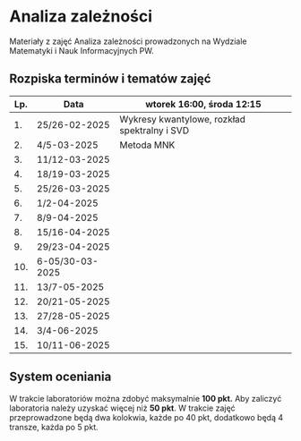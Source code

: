 # Analiza zależności

Materiały z zajęć Analiza zależności prowadzonych na Wydziale Matematyki i Nauk Informacyjnych PW.

## Rozpiska terminów i tematów zajęć
|Lp.| Data | wtorek 16:00, środa 12:15|
| ------------- | ------------- | ------------- |
| 1. | 25/26-02-2025 | Wykresy kwantylowe, rozkład spektralny i SVD |
| 2. | 4/5-03-2025 | Metoda MNK |
| 3. | 11/12-03-2025 | |
| 4. | 18/19-03-2025 | |
| 5. | 25/26-03-2025 | |
| 6. | 1/2-04-2025 | |
| 7. | 8/9-04-2025 | |
| 8. | 15/16-04-2025 | |
| 9. | 29/23-04-2025 | |
| 10. | 6-05/30-03-2025 | |
| 11. | 13/7-05-2025 | |
| 12. | 20/21-05-2025 | |
| 13. | 27/28-05-2025 | |
| 14. | 3/4-06-2025 | |
| 15. | 10/11-06-2025 | |

## System oceniania
W trakcie laboratoriów można zdobyć maksymalnie **100 pkt.** Aby zaliczyć laboratoria należy uzyskać więcej niż **50 pkt**.
W trakcie zajęć przeprowadzone będą dwa kolokwia, każde po 40 pkt, dodatkowo będą 4 transze, każda po 5 pkt. 
